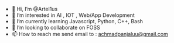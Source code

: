 - 👋 Hi, I’m @Artel1us
- 👀 I’m interested in AI , IOT , Web/App Development
- 🌱 I’m currently learning Javascript, Python, C++, Bash
- 💞️ I’m looking to collaborate on FOSS
- 📫 How to reach me send email to : achmadpanjaluu@gmail.com

<!---
Artel1us/Artel1us is a ✨ special ✨ repository because its `README.md` (this file) appears on your GitHub profile.
You can click the Preview link to take a look at your changes.
--->
